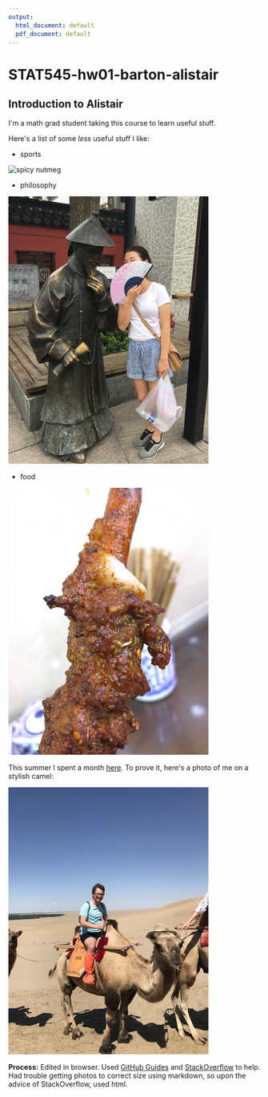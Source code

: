 ```yaml
---
output:
  html_document: default
  pdf_document: default
---
```

# STAT545-hw01-barton-alistair

## Introduction to Alistair

I'm a math grad student taking this course to learn useful stuff.

Here's a list of some *less* useful stuff I like: 

* sports

![spicy nutmeg](https://media.giphy.com/media/ZDoJ0Rj05zqBG/giphy.gif)

* philosophy

<img src="IMG_8823.JPG" alt="spicy thoughts" style="width: 400px;"/>

* food

<img src="IMG_8189.JPG" alt="spicy cumin" style="width: 400px;"/>


This summer I spent a month [here](https://www.lonelyplanet.com/china). To prove it, here's a photo of me on a stylish camel:

<img src="IMG_6974.JPG" alt="camel" style="width: 400px;"/>


**Process:** Edited in browser. Used [GitHub Guides](https://guides.github.com/) and [StackOverflow](https://stackoverflow.com/) to help. Had trouble getting photos to correct size using markdown, so upon the advice of StackOverflow, used html.
